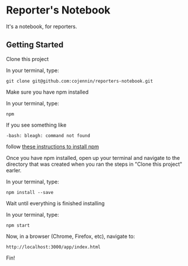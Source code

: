 # Reporter's Notebook

It's a notebook, for reporters.

## Getting Started

Clone this project

In your terminal, type:
```
git clone git@github.com:cojennin/reporters-notebook.git
```

Make sure you have npm installed

In your terminal, type:
```
npm
```

If you see something like
```
-bash: bleagh: command not found
```

follow [these instructions to install npm](http://blog.npmjs.org/post/85484771375/how-to-install-npm)

Once you have npm installed, open up your terminal and navigate to the directory that was created when you ran the steps in "Clone this project" earler.

In your terminal, type:
```
npm install --save
```

Wait until everything is finished installing

In your terminal, type:
```
npm start
```

Now, in a browser (Chrome, Firefox, etc), navigate to:
```
http://localhost:3000/app/index.html
```

Fin!